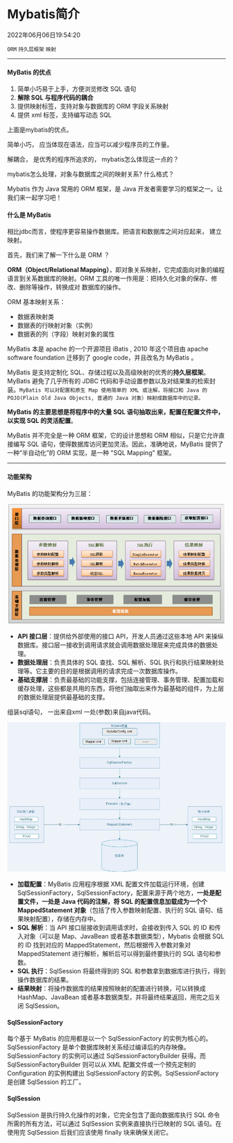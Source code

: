 # Mybatis简介

2022年06月06日19:54:20

`ORM` `持久层框架` `映射`

---

#### MyBatis 的优点

1. 简单小巧易于上手，方便浏览修改 SQL 语句
2. **解除 SQL 与程序代码的耦合**
3. 提供映射标签，支持对象与数据库的 ORM 字段关系映射
4. 提供 xml 标签，支持编写动态 SQL

上面是mybatis的优点。

简单小巧， 应当体现在语法，应当可以减少程序员的工作量。

解耦合， 是优秀的程序所追求的， mybatis怎么体现这一点的？

mybatis怎么处理，对象与数据库之间的映射关系? 什么格式？



Mybatis 作为 Java 常用的 ORM 框架，是 Java 开发者需要学习的框架之一。让我们来一起学习吧！

#### 什么是 MyBatis 

相比jdbc而言，使程序更容易操作数据库。把语言和数据库之间对应起来， 建立映射。

首先，我们来了解一下什么是 ORM ？

**ORM（Object/Relational Mapping）**，即对象关系映射，它完成面向对象的编程语言到关系数据库的映射。ORM 工具的唯一作用是：把持久化对象的保存、修改、删除等操作，转换成对 数据库的操作。

ORM 基本映射关系：

- 数据表映射类
- 数据表的行映射对象（实例）
- 数据表的列（字段）映射对象的属性

MyBatis 本是 apache 的一个开源项目 iBatis , 2010 年这个项目由 apache software foundation 迁移到了 google code，并且改名为 MyBatis 。

MyBatis 是支持定制化 SQL、存储过程以及高级映射的优秀的**持久层框架**。MyBatis 避免了几乎所有的 JDBC 代码和手动设置参数以及对结果集的检索封装。`MyBatis 可以对配置和原生 Map 使用简单的 XML 或注解，将接口和 Java 的 POJO(Plain Old Java Objects, 普通的 Java 对象）映射成数据库中的记录。`

**MyBatis 的主要思想是将程序中的大量 SQL 语句抽取出来，配置在配置文件中，以实现 SQL 的灵活配置**。

MyBatis 并不完全是一种 ORM 框架，它的设计思想和 ORM 相似，只是它允许直接编写 SQL 语句，使得数据库访问更加灵活。因此，准确地说，MyBatis 提供了一种“半自动化”的 ORM 实现，是一种 "SQL Mapping" 框架。

---

#### 功能架构

MyBatis 的功能架构分为三层：

![此处输入图片的描述](images/document-uid370051labid970timestamp1490850885122.png)

- **API 接口层**：提供给外部使用的接口 API，开发人员通过这些本地 API 来操纵数据库。接口层一接收到调用请求就会调用数据处理层来完成具体的数据处理。
- **数据处理层**：负责具体的 SQL 查找、SQL 解析、SQL 执行和执行结果映射处理等。它主要的目的是根据调用的请求完成一次数据库操作。
- **基础支撑层**：负责最基础的功能支撑，包括连接管理、事务管理、配置加载和缓存处理，这些都是共用的东西，将他们抽取出来作为最基础的组件，为上层的数据处理层提供最基础的支撑。

组装sql语句， 一出来自xml 一处(参数)来自java代码。

![此处输入图片的描述](images/document-uid370051labid970timestamp1490851472249.png)

- **加载配置**：MyBatis 应用程序根据 XML 配置文件加载运行环境，创建 SqlSessionFactory，SqlSessionFactory，配置来源于两个地方，**一处是配置文件，一处是 Java 代码的注解，将 SQL 的配置信息加载成为一个个 MappedStatement 对象**（包括了传入参数映射配置、执行的 SQL 语句、结果映射配置），存储在内存中。
- **SQL 解析**：当 API 接口层接收到调用请求时，会接收到传入 SQL 的 ID 和传入对象（可以是 Map、JavaBean 或者基本数据类型），Mybatis 会根据 SQL 的 ID 找到对应的 MappedStatement，然后根据传入参数对象对 MappedStatement 进行解析，解析后可以得到最终要执行的 SQL 语句和参数。
- **SQL 执行**：SqlSession 将最终得到的 SQL 和参数拿到数据库进行执行，得到操作数据库的结果。
- **结果映射**：将操作数据库的结果按照映射的配置进行转换，可以转换成 HashMap、JavaBean 或者基本数据类型，并将最终结果返回，用完之后关闭 SqlSession。

#### SqlSessionFactory

每个基于 MyBatis 的应用都是以一个 SqlSessionFactory 的实例为核心的。SqlSessionFactory 是单个数据库映射关系经过编译后的内存映像。SqlSessionFactory 的实例可以通过 SqlSessionFactoryBuilder 获得。而 SqlSessionFactoryBuilder 则可以从 XML 配置文件或一个预先定制的 Configuration 的实例构建出 SqlSessionFactory 的实例。SqlSessionFactory 是创建 SqlSession 的工厂。

#### SqlSession

SqlSession 是执行持久化操作的对象，它完全包含了面向数据库执行 SQL 命令所需的所有方法，可以通过 SqlSession 实例来直接执行已映射的 SQL 语句。在使用完 SqlSession 后我们应该使用 finally 块来确保关闭它。











